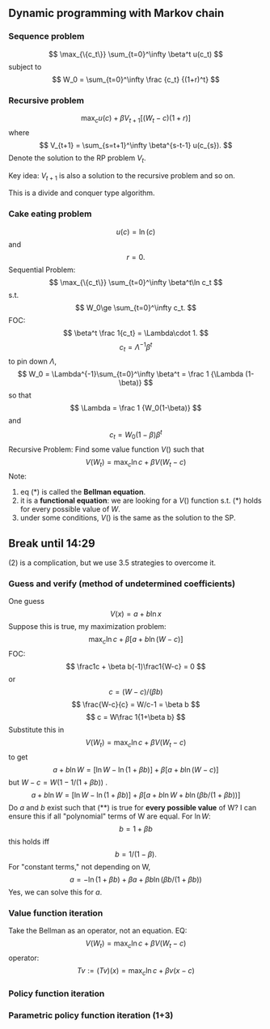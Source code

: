 ## Dynamic programming with Markov chain
### Sequence problem
$$
\max_{\{c_t\}} \sum_{t=0}^\infty \beta^t u(c_t)
$$
subject to
$$
W_0 = \sum_{t=0}^\infty \frac {c_t}
{(1+r)^t}
$$

### Recursive problem
$$
\max_c u(c) + \beta V_{t+1}[(W_t-c)(1+r)]
$$
where 
$$
V_{t+1} = \sum_{s=t+1}^\infty \beta^{s-t-1} u(c_{s}).
$$
Denote the solution to the RP problem $V_t$.

Key idea: $V_{t+1}$ is also a solution to the recursive problem and so on.

This is a divide and conquer type algorithm.

### Cake eating problem
$$
u(c) = \ln(c)
$$
and 
$$
r=0.
$$
Sequential Problem:
$$
\max_{\{c_t\}} \sum_{t=0}^\infty \beta^t\ln c_t
$$
s.t.
$$
W_0\ge \sum_{t=0}^\infty c_t.
$$
FOC:
$$
\beta^t \frac 1{c_t} = \Lambda\cdot 1.
$$
$$
c_t = \Lambda^{-1} \beta^t
$$
to pin down $\Lambda$,
$$
W_0 = \Lambda^{-1}\sum_{t=0}^\infty \beta^t = 
\frac 1
{\Lambda (1-\beta)}
$$
so that
$$
\Lambda = \frac 1
{W_0(1-\beta)}
$$
and
$$
c_t = W_0(1-\beta)\beta^t
$$
Recursive Problem: Find some value function $V()$ such that
$$
\tag{*}
V(W_t) = \max_c \ln c + \beta V(W_t - c)
$$
Note: 
1. eq (\*) is called the **Bellman equation**.
2. it is a **functional equation**: we are looking for a $V()$ function s.t. (\*) holds for every possible value of $W$. 
3. under some conditions, $V()$ is the same as the solution to the SP.

## Break until 14:29
(2) is a complication, but we use 3.5 strategies to overcome it.

### Guess and verify (method of undetermined coefficients)
One guess
$$
V(x) = a +b \ln x
$$
Suppose this is true, my maximization problem:
$$
\max_c \ln c + \beta[a+b\ln(W-c)]
$$
FOC:
$$
\frac1c + \beta b(-1)\frac1{W-c} = 0
$$
or $$
c =  (W-c) / (\beta b)
$$
$$
\frac{W-c}{c} = W/c-1 = \beta b
$$
$$
c = W\frac 1{1+\beta b}
$$
Substitute this in 
$$
\tag{*}
V(W_t) = \max_c \ln c + \beta V(W_t - c)
$$
to get
$$
a+b \ln W = [\ln W - \ln(1+\beta b)] + 
\beta[a+b\ln(W-c)]
$$
but $W-c = W(1-1/(1+\beta b))$ .
$$
\tag{**}
a+b \ln W = [\ln W - \ln(1+\beta b)] + 
\beta[a+b\ln W + b\ln(\beta b/(1+\beta b))]
$$
Do $a$ and $b$ exist such that (\*\*) is true for **every possible value** of W? I can ensure this if all "polynomial" terms of W are equal. For $\ln W$:
$$
b = 1 + \beta  b
$$
this holds iff
$$
b = 1/(1-\beta).
$$
For "constant terms," not depending on W,
$$
a = -\ln(1+\beta b) + \beta a + \beta b \ln(\beta b/(1+\beta b))
$$
Yes, we can solve this for $a$.



### Value function iteration
Take the Bellman as an operator, not an equation. EQ:
$$
\tag{*}
V(W_t) = \max_c \ln c + \beta V(W_t - c)
$$
operator:
$$
Tv := (Tv)(x) = \max _c \ln c+ \beta v(x-c)
$$
### Policy function iteration
### Parametric policy function iteration (1+3)
